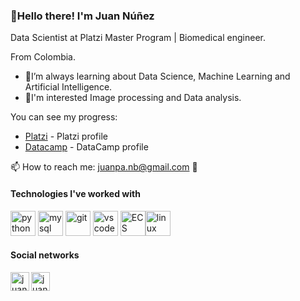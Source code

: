 <h3 align="left">🖖Hello there! I'm Juan Núñez</h3>
<div align="left">
  <p> Data Scientist at Platzi Master Program | Biomedical engineer.</p>
  <p> From Colombia.</p>

- 🧠I’m always learning about Data Science, Machine Learning and Artificial Intelligence.
- 🤔I'm interested Image processing and Data analysis.


You can see my progress: 
- [Platzi](https://platzi.com/@juanpanu/) - Platzi profile 
- [Datacamp](https://www.datacamp.com/profile/juanpanb) - DataCamp profile 


📫 How to reach me: juanpa.nb@gmail.com 📧


<h4 align="left">Technologies I've worked with</h4>


<p align="left"><img src="https://www.vectorlogo.zone/logos/python/python-icon.svg" alt="python" width="40" height="40"/> <img src="https://www.vectorlogo.zone/logos/mysql/mysql-official.svg" alt="mysql" width="40" height="40"/> <img 
src="https://www.vectorlogo.zone/logos/git-scm/git-scm-icon.svg" alt="git" width="40" height="40"/> <img
src="https://www.vectorlogo.zone/logos/visualstudio_code/visualstudio_code-icon.svg" alt="vscode" width="40" height="40"/> <img
src="https://www.vectorlogo.zone/logos/amazon_ecs/amazon_ecs-icon.svg" alt="ECS" width="40" height="40"/><img 
src="https://www.vectorlogo.zone/logos/linux/linux-icon.svg" alt="linux" width="40" height="40"/></p>

<h4 align="left"> Social networks </h4>

<p align="left">
<a href="https://twitter.com/Juanpanu" target="blank"><img align="left" src="https://cdn.jsdelivr.net/npm/simple-icons@3.0.1/icons/twitter.svg" alt="juanpanu" height="30" width="30" /></a>
<a href="https://www.linkedin.com/in/juanpanu/" target="blank"><img align="left" src="https://cdn.jsdelivr.net/npm/simple-icons@3.0.1/icons/linkedin.svg" alt="juanpanu" height="30" width="30" /></a>
</p>

